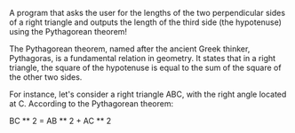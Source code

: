 A program that asks the user for the lengths of the two perpendicular sides of a right triangle and outputs the length of the third side (the hypotenuse) using the Pythagorean theorem!

The Pythagorean theorem, named after the ancient Greek thinker, Pythagoras, is a fundamental relation in geometry. It states that in a right triangle, the square of the hypotenuse is equal to the sum of the square of the other two sides.

For instance, let's consider a right triangle ABC, with the right angle located at C. According to the Pythagorean theorem:

BC ** 2 = AB ** 2 + AC ** 2